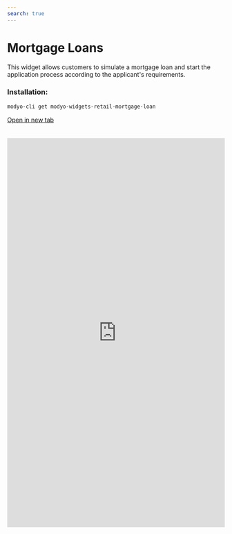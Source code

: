 ```yaml
---
search: true
---
```


# Mortgage Loans

This widget allows customers to simulate a mortgage loan and start the application process according to the applicant's requirements.

### Installation:

```bash
modyo-cli get modyo-widgets-retail-mortgage-loan
```

[Open in new tab](https://widgets.modyo.com/retail/mortgage-loan)

<iframe id="widgetFrame" src="https://widgets.modyo.com/retail/mortgage-loan" width="100%"  frameBorder="0" style="min-height:900px;overflow:auto;margin-top:20px;"></p>

<table spaces-before="0">
  <tr>
    <th>
      Feature
    </th>
    
    <th>
      Description
    </th>
  </tr>
  
  <tr>
    <td>
      Loan Amount
    </td>
    
    <td>
      Clients can enter the loan amount they want to simulate and apply for.
    </td>
  </tr>
  
  <tr>
    <td>
      Down payment
    </td>
    
    <td>
      Clients can enter the desired down payment amount to be included in the application.
    </td>
  </tr>
  
  <tr>
    <td>
      Property type
    </td>
    
    <td>
      Allows the user to choose the property type they wish to purchase with the loan.
    </td>
  </tr>
  
  <tr>
    <td>
      Loan Term
    </td>
    
    <td>
      Allows the user to choose the length of the loan term during which payments will be made.
    </td>
  </tr>
  
  <tr>
    <td>
      Grace Period
    </td>
    
    <td>
      The customer can add a grace period in months of non-payment to the simulation.
    </td>
  </tr>
  
  <tr>
    <td>
      Insurance
    </td>
    
    <td>
      The customer can add different types of insurance to the mortgage loan simulation.
    </td>
  </tr>
  
  <tr>
    <td>
      Simulation Summary
    </td>
    
    <td>
      Presents general information obtained from the mortgage loan simulation. It includes total cost of the loan, the loan term in years, the monthly payment amount, the corresponding interest rates, and financing percentage.
    </td>
  </tr>
  
  <tr>
    <td>
      Simulation Details
    </td>
    
    <td>
      Displays the details of the mortgage loan simulation. Includes the loan amount, term, down payment, monthly payment amount, property type, taxes, insurances, expenses and more.
    </td>
  </tr>
  
  <tr>
    <td>
      Apply for Loan
    </td>
    
    <td>
      Allows customers to confirm the simulation and begin their application for the mortgage loan with your institution.
    </td>
  </tr>
</table>

<script>

  export default {
    mounted() {

      function setIframeHeightCO(id, ht) {
          var ifrm = document.getElementById(id);
          if(ifrm) {
            ifrm.style.height = ht + 4 + "px";
          }
      }
      // iframed document sends its height using postMessage
      function handleDocHeightMsg(e) {
          // check origin
          if ( e.origin === 'https://widgets-es.modyo.com' ) {
              // parse data
              var data = JSON.parse( e.data );

              console.log('data:', data)
              // check data object
              if ( data['docHeight'] ) {
                  setIframeHeightCO( 'widgetFrame', data['docHeight'] );
              } else {
                  setIframeHeightCO( 'widgetFrame', 700 );
              }
          }
      }

      // assign message handler
      if ( window.addEventListener ) {
          window.addEventListener('message', handleDocHeightMsg, false);
      }
    }
  }

</script>
